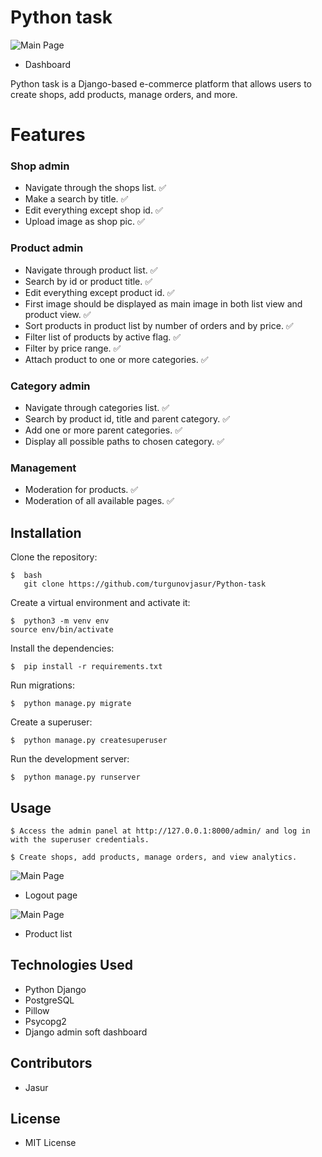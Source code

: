 # Python task
<img src=
"https://i.ibb.co/VYchgdg/1.png"
         alt="Main Page">

* Dashboard



Python task is a Django-based e-commerce platform that allows users to create shops, add products, manage orders, and more.

# Features

### Shop admin
* Navigate through the shops list. ✅
* Make a search by title. ✅
* Edit everything except shop id. ✅
* Upload image as shop pic. ✅

### Product admin
* Navigate through product list. ✅
* Search by id or product title. ✅
* Edit everything except product id. ✅
* First image should be displayed as main image in both list view and product view. ✅
* Sort products in product list by number of orders and by price. ✅
* Filter list of products by active flag. ✅
* Filter by price range. ✅
* Attach product to one or more categories. ✅

### Category admin
* Navigate through categories list. ✅
* Search by product id, title and parent category. ✅
* Add one or more parent categories. ✅
* Display all possible paths to chosen category. ✅

### Management

* Moderation for products. ✅
* Moderation of all available pages. ✅

## Installation

Clone the repository:
```
$  bash
   git clone https://github.com/turgunovjasur/Python-task
```
Create a virtual environment and activate it:
```
$  python3 -m venv env
source env/bin/activate
```
Install the dependencies:
```
$  pip install -r requirements.txt
```
Run migrations:
```
$  python manage.py migrate
```
Create a superuser:
```
$  python manage.py createsuperuser
```
Run the development server:
```
$  python manage.py runserver
```


## Usage

```
$ Access the admin panel at http://127.0.0.1:8000/admin/ and log in with the superuser credentials.
```
```
$ Create shops, add products, manage orders, and view analytics.
```
<img src=
"https://i.ibb.co/Fwk8cCt/Screenshot-2.png"
         alt="Main Page">

* Logout page

<img src=
"https://i.ibb.co/NxR9wGx/Screenshot-3.png"
         alt="Main Page">

* Product list


## Technologies Used

* Python Django
* PostgreSQL
* Pillow
* Psycopg2
* Django admin soft dashboard

## Contributors

* Jasur

## License

* MIT License

